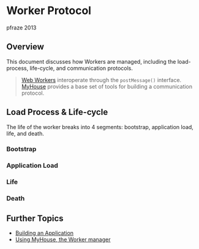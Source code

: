Worker Protocol
===============

pfraze 2013


## Overview

This document discusses how Workers are managed, including the load-process, life-cycle, and communication protocols.

 > [Web Workers](https://developer.mozilla.org/en-US/docs/DOM/Using_web_workers) interoperate through the `postMessage()` interface. [MyHouse](../lib/myhouse.md) provides a base set of tools for building a communication protocol.


## Load Process & Life-cycle

The life of the worker breaks into 4 segments: bootstrap, application load, life, and death.

### Bootstrap

### Application Load

### Life

### Death


## Further Topics

 - [Building an Application](building.md)
 - [Using MyHouse, the Worker manager](../lib/myhouse.md)